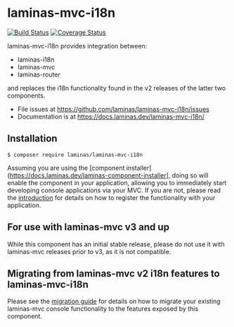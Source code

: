 # laminas-mvc-i18n

[![Build Status](https://travis-ci.org/laminas/laminas-mvc-i18n.svg?branch=master)](https://travis-ci.org/laminas/laminas-mvc-i18n)
[![Coverage Status](https://coveralls.io/repos/laminas/laminas-mvc-i18n/badge.svg?branch=master)](https://coveralls.io/r/laminas/laminas-mvc-i18n?branch=master)

laminas-mvc-i18n provides integration between:

- laminas-i18n
- laminas-mvc
- laminas-router

and replaces the i18n functionality found in the v2 releases of the latter
two components.

- File issues at https://github.com/laminas/laminas-mvc-i18n/issues
- Documentation is at https://docs.laminas.dev/laminas-mvc-i18n/

## Installation

```console
$ composer require laminas/laminas-mvc-i18n
```

Assuming you are using the [component installer](https://docs.laminas.dev/laminas-component-installer],
doing so will enable the component in your application, allowing you to
immediately start developing console applications via your MVC. If you are not,
please read the [introduction](https://docs.laminas.dev/laminas-mvc-i18n/intro/)
for details on how to register the functionality with your application.

## For use with laminas-mvc v3 and up

While this component has an initial stable release, please do not use it with
laminas-mvc releases prior to v3, as it is not compatible.

## Migrating from laminas-mvc v2 i18n features to laminas-mvc-i18n

Please see the [migration guide](http://docs.laminas.dev/laminas-mvc-i18n/migration/v2-to-v3/)
for details on how to migrate your existing laminas-mvc console functionality to 
the features exposed by this component.
